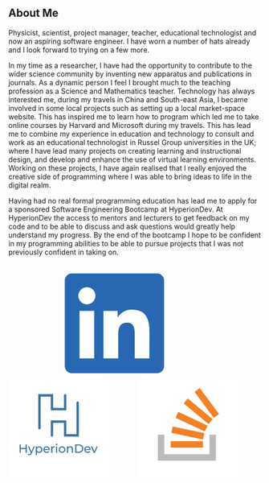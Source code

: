 <!--
**hak1979/hak1979** is a ✨ _special_ ✨ repository because its `README.md` (this file) appears on your GitHub profile.

Here are some ideas to get you started:

- 🔭 I’m currently working on ...
- 🌱 I’m currently learning ...
- 👯 I’m looking to collaborate on ...
- 🤔 I’m looking for help with ...
- 💬 Ask me about ...
- 📫 How to reach me: ...
- 😄 Pronouns: ...
- ⚡ Fun fact: ...
-->

## About Me

Physicist, scientist, project manager, teacher, educational technologist and now an aspiring software engineer. I have worn a number of hats already and I look forward to trying on a few more.
 
In my time as a researcher, I have had the opportunity to contribute to the wider science community by inventing new apparatus and publications in journals. As a dynamic person I feel I brought much to the teaching profession as a Science and Mathematics teacher. Technology has always interested me, during my travels in China and South-east Asia, I became involved in some local projects such as setting up a local market-space website. This has inspired me to learn how to program which led me to take online courses by Harvard and Microsoft during my travels. This has lead me to combine my experience in education and technology to consult and work as an educational technologist in Russel Group universities in the UK; where I have lead many projects on creating learning and instructional design, and develop and enhance the use of virtual learning environments. Working on these projects, I have again realised that I really enjoyed the creative side of programming where I was able to bring ideas to life in the digital realm. 

Having had no real formal programming education has lead me to apply for a sponsored Software Engineering Bootcamp at HyperionDev. At HyperionDev the access to mentors and lecturers to get feedback on my code and to be able to discuss and ask questions would greatly help understand my progress. By the end of the bootcamp I hope to be confident in my programming abilities to be able to pursue projects that I was not previously confident in taking on.
<br>
<br>
<br>
&emsp;&emsp;&emsp;&emsp;&emsp;&emsp;&emsp;&emsp;[![LinkedIn Logo](Linkedin-logo-icon-png.png)](https://www.linkedin.com/in/hakan-burcu/) &emsp;&emsp;&emsp;&emsp; [![HyperionDev Logo](HyperionDev-Light-Logo-Square.jpg)](https://www.hyperiondev.com/portfolio/113519/)&emsp;&emsp;&emsp;&emsp; [![Stackoverflow Logo](Stack_Overflow_icon.png)](https://stackoverflow.com/users/21280045/hak1979)
